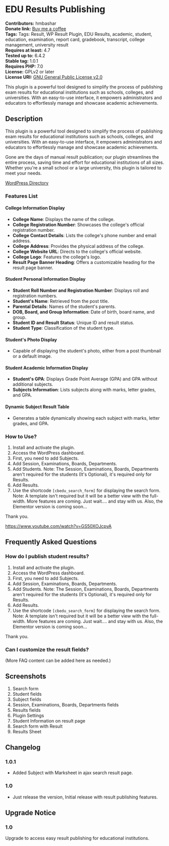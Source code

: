 # EDU Results Publishing

**Contributors:** hmbashar  
**Donate link:** [Buy me a coffee](https://www.buymeacoffee.com/hmbashar)  
**Tags:** Tags: Result, WP Result Plugin, EDU Results, academic, student, education, examination, report card, gradebook, transcript, college management, university result  
**Requires at least:** 4.7  
**Tested up to:** 6.4.2  
**Stable tag:** 1.0.1  
**Requires PHP:** 7.0  
**License:** GPLv2 or later  
**License URI:** [GNU General Public License v2.0](https://www.gnu.org/licenses/gpl-2.0.html)

This plugin is a powerful tool designed to simplify the process of publishing exam results for educational institutions such as schools, colleges, and universities. With an easy-to-use interface, it empowers administrators and educators to effortlessly manage and showcase academic achievements.

## Description

This plugin is a powerful tool designed to simplify the process of publishing exam results for educational institutions such as schools, colleges, and universities. With an easy-to-use interface, it empowers administrators and educators to effortlessly manage and showcase academic achievements.

Gone are the days of manual result publication; our plugin streamlines the entire process, saving time and effort for educational institutions of all sizes. Whether you're a small school or a large university, this plugin is tailored to meet your needs.

<a href="https://wordpress.org/plugins/edu-results-publishin" target="_blank">WordPress Directory</a>

### **Features List**

#### College Information Display
- **College Name**: Displays the name of the college.
- **College Registration Number**: Showcases the college's official registration number.
- **College Contact Details**: Lists the college's phone number and email address.
- **College Address**: Provides the physical address of the college.
- **College Website URL**: Directs to the college's official website.
- **College Logo**: Features the college's logo.
- **Result Page Banner Heading**: Offers a customizable heading for the result page banner.

#### Student Personal Information Display
- **Student Roll Number and Registration Number**: Displays roll and registration numbers.
- **Student's Name**: Retrieved from the post title.
- **Parental Details**: Names of the student's parents.
- **DOB, Board, and Group Information**: Date of birth, board name, and group.
- **Student ID and Result Status**: Unique ID and result status.
- **Student Type**: Classification of the student type.

#### Student's Photo Display
- Capable of displaying the student's photo, either from a post thumbnail or a default image.

#### Student Academic Information Display
- **Student's GPA**: Displays Grade Point Average (GPA) and GPA without additional subjects.
- **Subjects Information**: Lists subjects along with marks, letter grades, and GPA.

#### Dynamic Subject Result Table
- Generates a table dynamically showing each subject with marks, letter grades, and GPA.

### How to Use?

1. Install and activate the plugin.
2. Access the WordPress dashboard.
3. First, you need to add Subjects.
4. Add Session, Examinations, Boards, Departments.
5. Add Students. Note: The Session, Examinations, Boards, Departments aren't required for the students (It's Optional), it's required only for Results.
6. Add Results.
7. Use the shortcode `[cbedu_search_form]` for displaying the search form. Note: A template isn't required but it will be a better view with the full-width.
   More features are coming. Just wait.... and stay with us. Also, the Elementor version is coming soon...

Thank you.

https://www.youtube.com/watch?v=GS50XOJcpvA

## Frequently Asked Questions

### How do I publish student results?

1. Install and activate the plugin.
2. Access the WordPress dashboard.
3. First, you need to add Subjects.
4. Add Session, Examinations, Boards, Departments.
5. Add Students. Note: The Session, Examinations, Boards, Departments aren't required for the students (It's Optional), it's required only for Results.
6. Add Results.
7. Use the shortcode `[cbedu_search_form]` for displaying the search form. Note: A template isn't required but it will be a better view with the full-width.
   More features are coming. Just wait.... and stay with us. Also, the Elementor version is coming soon...

Thank you.

### Can I customize the result fields?

(More FAQ content can be added here as needed.)

## Screenshots

1. Search form
2. Student fields
3. Subject fields
4. Session, Examinations, Boards, Departments fields
5. Results fields
6. Plugin Settings
7. Student Information on result page
8. Search form with Result
9. Results Sheet

## Changelog

### 1.0.1
- Added Subject with Marksheet in ajax search result page.

### 1.0
- Just release the version, Initial release with result publishing features.

## Upgrade Notice

### 1.0
Upgrade to access easy result publishing for educational institutions.
